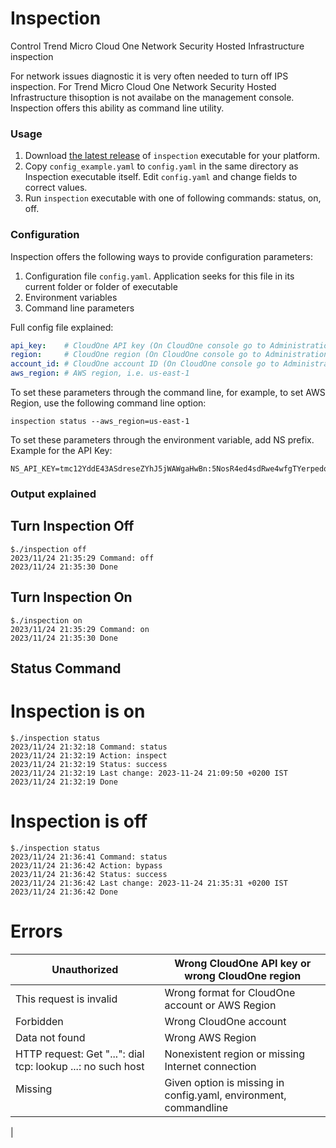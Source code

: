 # Inspection

Control Trend Micro Cloud One Network Security Hosted Infrastructure inspection

For network issues diagnostic it is very often needed to turn off IPS inspection. For Trend Micro Cloud One Network Security Hosted Infrastructure thisoption is not availabe on the management console. Inspection offers this ability as command line utility.

### Usage 
1. Download [the latest release](https://github.com/mpkondrashin/inspection/releases/latest) of ```inspection``` executable for your platform.
2. Copy ```config_example.yaml``` to ```config.yaml``` in the same directory as Inspection executable itself. Edit ```config.yaml``` and change fields to correct values. 
3. Run ```inspection``` executable with one of following commands: status, on, off.

### Configuration
Inspection offers the following ways to provide configuration parameters:
1. Configuration file ```config.yaml```. Application seeks for this file in its current folder or folder of executable
2. Environment variables
3. Command line parameters

Full config file explained:
```yaml
api_key:    # CloudOne API key (On CloudOne console go to Administration->API Keys->New)
region:     # CloudOne region (On CloudOne console go to Administration-Account Settings->Region)
account_id: # CloudOne account ID (On CloudOne console go to Administration-Account Settings->ID)
aws_region: # AWS region, i.e. us-east-1
```

To set these parameters through the command line, for example, to set AWS Region, use the following command line option:
```commandline 
inspection status --aws_region=us-east-1
```

To set these parameters through the environment variable, add NS prefix. Example for the API Key:
```commandline
NS_API_KEY=tmc12YddE43ASdreseZYhJ5jWAWgaHwBn:5NosR4ed4sdRwe4wfgTYerpedqexms3D14XdqAd8Q5vjcc62irGPHG2weWnh
```

### Output explained

## Turn Inspection Off
```commandline
$./inspection off
2023/11/24 21:35:29 Command: off
2023/11/24 21:35:30 Done
```
## Turn Inspection On
```commandline
$./inspection on
2023/11/24 21:35:29 Command: on
2023/11/24 21:35:30 Done
```

## Status Command

# Inspection is on

```commandline
$./inspection status
2023/11/24 21:32:18 Command: status
2023/11/24 21:32:19 Action: inspect
2023/11/24 21:32:19 Status: success
2023/11/24 21:32:19 Last change: 2023-11-24 21:09:50 +0200 IST
2023/11/24 21:32:19 Done
```

# Inspection is off

```commandline
$./inspection status
2023/11/24 21:36:41 Command: status
2023/11/24 21:36:42 Action: bypass
2023/11/24 21:36:42 Status: success
2023/11/24 21:36:42 Last change: 2023-11-24 21:35:31 +0200 IST
2023/11/24 21:36:42 Done
```

# Errors

| Unauthorized                                                | Wrong CloudOne API key or wrong CloudOne region                             |
|-------------------------------------------------------------|-----------------------------------------------------------------------------|
| This request is invalid                                     | Wrong format for CloudOne account or AWS Region                             |
| Forbidden                                                   | Wrong CloudOne account                                                      |
| Data not found                                              | Wrong AWS Region                                                            |
| HTTP request: Get "...": dial tcp: lookup ...: no such host | Nonexistent region or missing Internet connection                           |
| Missing <option name>                                       | Given option is missing in config.yaml, environment, commandline            |
|          